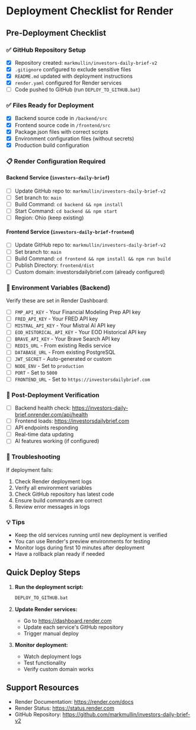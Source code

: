 # Deployment Checklist for Render

## Pre-Deployment Checklist

### ✅ GitHub Repository Setup
- [x] Repository created: `markmullin/investors-daily-brief-v2`
- [x] `.gitignore` configured to exclude sensitive files
- [x] `README.md` updated with deployment instructions
- [x] `render.yaml` configured for Render services
- [ ] Code pushed to GitHub (run `DEPLOY_TO_GITHUB.bat`)

### ✅ Files Ready for Deployment
- [x] Backend source code in `/backend/src`
- [x] Frontend source code in `/frontend/src`
- [x] Package.json files with correct scripts
- [x] Environment configuration files (without secrets)
- [x] Production build configuration

### 📋 Render Configuration Required

#### Backend Service (`investors-daily-brief`)
- [ ] Update GitHub repo to: `markmullin/investors-daily-brief-v2`
- [ ] Set branch to: `main`
- [ ] Build Command: `cd backend && npm install`
- [ ] Start Command: `cd backend && npm start`
- [ ] Region: Ohio (keep existing)

#### Frontend Service (`investors-daily-brief-frontend`)
- [ ] Update GitHub repo to: `markmullin/investors-daily-brief-v2`
- [ ] Set branch to: `main`
- [ ] Build Command: `cd frontend && npm install && npm run build`
- [ ] Publish Directory: `frontend/dist`
- [ ] Custom domain: investorsdailybrief.com (already configured)

### 🔑 Environment Variables (Backend)
Verify these are set in Render Dashboard:

- [ ] `FMP_API_KEY` - Your Financial Modeling Prep API key
- [ ] `FRED_API_KEY` - Your FRED API key
- [ ] `MISTRAL_API_KEY` - Your Mistral AI API key
- [ ] `EOD_HISTORICAL_API_KEY` - Your EOD Historical API key
- [ ] `BRAVE_API_KEY` - Your Brave Search API key
- [ ] `REDIS_URL` - From existing Redis service
- [ ] `DATABASE_URL` - From existing PostgreSQL
- [ ] `JWT_SECRET` - Auto-generated or custom
- [ ] `NODE_ENV` - Set to `production`
- [ ] `PORT` - Set to `5000`
- [ ] `FRONTEND_URL` - Set to `https://investorsdailybrief.com`

### 📝 Post-Deployment Verification

- [ ] Backend health check: https://investors-daily-brief.onrender.com/api/health
- [ ] Frontend loads: https://investorsdailybrief.com
- [ ] API endpoints responding
- [ ] Real-time data updating
- [ ] AI features working (if configured)

### 🚨 Troubleshooting

If deployment fails:
1. Check Render deployment logs
2. Verify all environment variables
3. Check GitHub repository has latest code
4. Ensure build commands are correct
5. Review error messages in logs

### 💡 Tips

- Keep the old services running until new deployment is verified
- You can use Render's preview environments for testing
- Monitor logs during first 10 minutes after deployment
- Have a rollback plan ready if needed

## Quick Deploy Steps

1. **Run the deployment script:**
   ```cmd
   DEPLOY_TO_GITHUB.bat
   ```

2. **Update Render services:**
   - Go to https://dashboard.render.com
   - Update each service's GitHub repository
   - Trigger manual deploy

3. **Monitor deployment:**
   - Watch deployment logs
   - Test functionality
   - Verify custom domain works

## Support Resources

- Render Documentation: https://render.com/docs
- Render Status: https://status.render.com
- GitHub Repository: https://github.com/markmullin/investors-daily-brief-v2
